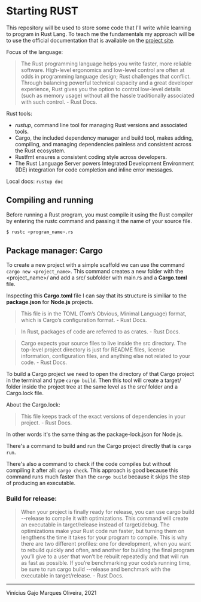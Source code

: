 # Starting RUST

This repository will be used to store some code that I'll write while learning to program in Rust Lang. To teach me the fundamentals my approach will be to use the official documentation that is available on the [project site](https://doc.rust-lang.org/book/).

Focus of the language:

> The Rust programming language helps you write faster, more reliable software. High-level ergonomics and low-level control are often at odds in programming language design; Rust challenges that conflict. Through balancing powerful technical capacity and a great developer experience, Rust gives you the option to control low-level details (such as memory usage) without all the hassle traditionally associated with such control. - Rust Docs.

Rust tools:

* _rustup_, command line tool for managing Rust versions and associated tools. 
* Cargo, the included dependency manager and build tool, makes adding, compiling, and managing dependencies painless and consistent across the Rust ecosystem.
* Rustfmt ensures a consistent coding style across developers.
* The Rust Language Server powers Integrated Development Environment (IDE) integration for code completion and inline error messages.

Local docs: ```rustup doc```

## Compiling and running

Before running a Rust program, you must compile it using the Rust compiler by entering the rustc command and passing it the name of your source file.

```bash
$ rustc <program_name>.rs
```

## Package manager: Cargo

To create a new project with a simple scaffold we can use the command ```cargo new <project_name>```. This command creates a new folder with the <project_name>/ and add a src/ subfolder with main.rs and a **Cargo.toml** file.

Inspecting this **Cargo.toml** file I can say that its structure is similiar to the **package.json** for **Node.js** projects.

> This file is in the TOML (Tom’s Obvious, Minimal Language) format, which is Cargo’s configuration format. - Rust Docs.

> In Rust, packages of code are referred to as crates. - Rust Docs.

> Cargo expects your source files to live inside the src directory. The top-level project directory is just for README files, license information, configuration files, and anything else not related to your code. - Rust Docs.

To build a Cargo project we need to open the directory of that Cargo project in the terminal and type ```cargo build```. Then this tool will create a target/ folder inside the project tree at the same level as the src/ folder and a Cargo.lock file.

About the Cargo.lock:

> This file keeps track of the exact versions of dependencies in your project. - Rust Docs.

In other words it's the same thing as the package-lock.json for Node.js.

There's a command to build and run the Cargo project directly that is ```cargo run```.

There's also a command to check if the code compiles but without compiling it after all: ```cargo check```. This approach is good because this command runs much faster than the ```cargo build``` because it skips the step of producing an executable.

### Build for release:

> When your project is finally ready for release, you can use cargo build --release to compile it with optimizations. This command will create an executable in target/release instead of target/debug. The optimizations make your Rust code run faster, but turning them on lengthens the time it takes for your program to compile. This is why there are two different profiles: one for development, when you want to rebuild quickly and often, and another for building the final program you’ll give to a user that won’t be rebuilt repeatedly and that will run as fast as possible. If you’re benchmarking your code’s running time, be sure to run cargo build --release and benchmark with the executable in target/release. - Rust Docs.

---
Vinícius Gajo Marques Oliveira, 2021